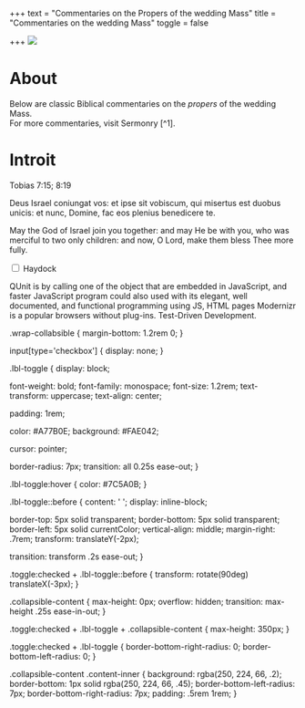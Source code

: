 +++
text = "Commentaries on the Propers of the wedding Mass"
title = "Commentaries on the wedding Mass"
toggle = false

+++
![](/uploads/_MG_0413-min.JPG)

# About

Below are classic Biblical commentaries on the _propers_ of the wedding Mass.  
For more commentaries, visit Sermonry \[^1\].

# Introit

Tobias 7:15; 8:19

Deus Israel coniungat vos: et ipse sit vobiscum, qui misertus est duobus unicis: et nunc, Domine, fac eos plenius benedicere te.

May the God of Israel join you together: and may He be with you, who was merciful to two only children: and now, O Lord, make them bless Thee more fully.

<!DOCTYPE! html>
<div class="wrap-collabsible">
  <input id="collapsible" class="toggle" type="checkbox">
  <label for="collapsible" class="lbl-toggle">Haydock</label>
  <div class="collapsible-content">
    <div class="content-inner">
      <p>
        QUnit is by calling one of the object that are embedded in JavaScript, and faster JavaScript program could also used with
        its elegant, well documented, and functional programming using JS, HTML pages Modernizr is a popular browsers without
        plug-ins. Test-Driven Development.
      </p>
    </div>
  </div>
</div>

  .wrap-collabsible {
  margin-bottom: 1.2rem 0;
}

input[type='checkbox'] {
  display: none;
}

.lbl-toggle {
  display: block;

  font-weight: bold;
  font-family: monospace;
  font-size: 1.2rem;
  text-transform: uppercase;
  text-align: center;

  padding: 1rem;

  color: #A77B0E;
  background: #FAE042;

  cursor: pointer;

  border-radius: 7px;
  transition: all 0.25s ease-out;
}

.lbl-toggle:hover {
  color: #7C5A0B;
}

.lbl-toggle::before {
  content: ' ';
  display: inline-block;

  border-top: 5px solid transparent;
  border-bottom: 5px solid transparent;
  border-left: 5px solid currentColor;
  vertical-align: middle;
  margin-right: .7rem;
  transform: translateY(-2px);

  transition: transform .2s ease-out;
}

.toggle:checked + .lbl-toggle::before {
  transform: rotate(90deg) translateX(-3px);
}

.collapsible-content {
  max-height: 0px;
  overflow: hidden;
  transition: max-height .25s ease-in-out;
}

.toggle:checked + .lbl-toggle + .collapsible-content {
  max-height: 350px;
}

.toggle:checked + .lbl-toggle {
  border-bottom-right-radius: 0;
  border-bottom-left-radius: 0;
}

.collapsible-content .content-inner {
  background: rgba(250, 224, 66, .2);
  border-bottom: 1px solid rgba(250, 224, 66, .45);
  border-bottom-left-radius: 7px;
  border-bottom-right-radius: 7px;
  padding: .5rem 1rem;
}
</html>
